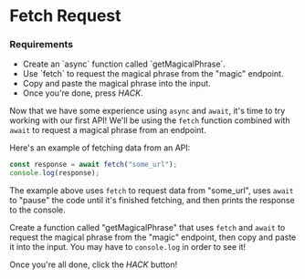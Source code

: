 # Fetch Request

<div class="aside">
<h3>Requirements</h3>
<ul>
  <li>Create an `async` function called `getMagicalPhrase`.</li>
  <li>Use `fetch` to request the magical phrase from the "magic" endpoint.</li>
  <li>Copy and paste the magical phrase into the input.</li>
  <li>Once you're done, press <em>HACK</em>.</li>
</ul>
</div>

Now that we have some experience using `async` and `await`, it's time to try working with our first API! We'll be using the `fetch` function combined with `await` to request a magical phrase from an endpoint.

Here's an example of fetching data from an API:

```js
const response = await fetch("some_url");
console.log(response);
```

The example above uses `fetch` to request data from "some_url", uses `await` to "pause" the code until it's finished fetching, and then prints the response to the console.

Create a function called "getMagicalPhrase" that uses `fetch` and `await` to request the magical phrase from the "magic" endpoint, then copy and paste it into the input. You may have to `console.log` in order to see it!

Once you're all done, click the _HACK_ button!
